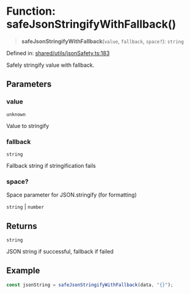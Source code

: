 # Function: safeJsonStringifyWithFallback()

> **safeJsonStringifyWithFallback**(`value`, `fallback`, `space?`): `string`

Defined in: [shared/utils/jsonSafety.ts:183](https://github.com/Nick2bad4u/Uptime-Watcher/blob/2a45eeb1723f8f7089001af2c92aa07d82dfe7e4/shared/utils/jsonSafety.ts#L183)

Safely stringify value with fallback.

## Parameters

### value

`unknown`

Value to stringify

### fallback

`string`

Fallback string if stringification fails

### space?

Space parameter for JSON.stringify (for formatting)

`string` | `number`

## Returns

`string`

JSON string if successful, fallback if failed

## Example

```typescript
const jsonString = safeJsonStringifyWithFallback(data, "{}");
```
